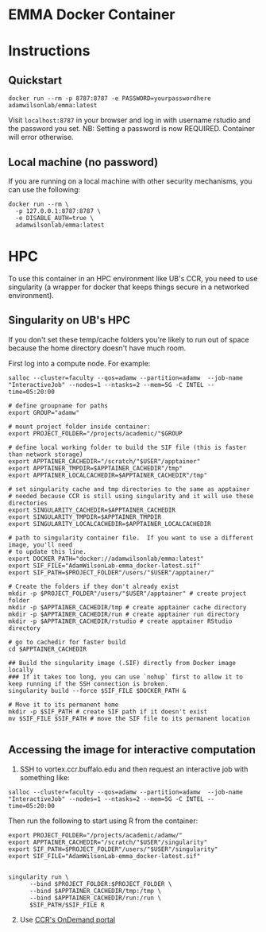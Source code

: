 # EMMA Docker Container



# Instructions


## Quickstart
```
docker run --rm -p 8787:8787 -e PASSWORD=yourpasswordhere adamwilsonlab/emma:latest
```

Visit `localhost:8787` in your browser and log in with username rstudio and the password you set. NB: Setting a password is now REQUIRED. Container will error otherwise.


## Local machine (no password)

If you are running on a local machine with other security mechanisms, you can use the following:

```
docker run --rm \
  -p 127.0.0.1:8787:8787 \
  -e DISABLE_AUTH=true \
  adamwilsonlab/emma:latest
```

# HPC
To use this container in an HPC environment like UB's CCR, you need to use singularity (a wrapper for docker that keeps things secure in a networked environment).

## Singularity on UB's HPC


If you don't set these temp/cache folders you're likely to run out of space because the home directory doesn't have much room.

First log into a compute node.  For example:

```
salloc --cluster=faculty --qos=adamw --partition=adamw  --job-name "InteractiveJob" --nodes=1 --ntasks=2 --mem=5G -C INTEL --time=05:20:00
```

```
# define groupname for paths
export GROUP="adamw"

# mount project folder inside container:
export PROJECT_FOLDER="/projects/academic/"$GROUP

# define local working folder to build the SIF file (this is faster than network storage)
export APPTAINER_CACHEDIR="/scratch/"$USER"/apptainer"
export APPTAINER_TMPDIR=$APPTAINER_CACHEDIR"/tmp"
export APPTAINER_LOCALCACHEDIR=$APPTAINER_CACHEDIR"/tmp"

# set singularity cache and tmp directories to the same as apptainer
# needed because CCR is still using singularity and it will use these directories
export SINGULARITY_CACHEDIR=$APPTAINER_CACHEDIR
export SINGULARITY_TMPDIR=$APPTAINER_TMPDIR
export SINGULARITY_LOCALCACHEDIR=$APPTAINER_LOCALCACHEDIR

# path to singularity container file.  If you want to use a different image, you'll need
# to update this line.
export DOCKER_PATH="docker://adamwilsonlab/emma:latest"
export SIF_FILE="AdamWilsonLab-emma_docker-latest.sif"
export SIF_PATH=$PROJECT_FOLDER"/users/"$USER"/apptainer/"

# Create the folders if they don't already exist
mkdir -p $PROJECT_FOLDER"/users/"$USER"/apptainer" # create project folder
mkdir -p $APPTAINER_CACHEDIR/tmp # create apptainer cache directory
mkdir -p $APPTAINER_CACHEDIR/run # create apptainer run directory
mkdir -p $APPTAINER_CACHEDIR/rstudio # create apptainer RStudio directory

# go to cachedir for faster build
cd $APPTAINER_CACHEDIR

## Build the singularity image (.SIF) directly from Docker image locally
### If it takes too long, you can use `nohup` first to allow it to keep running if the SSH connection is broken.
singularity build --force $SIF_FILE $DOCKER_PATH &

# Move it to its permanent home
mkdir -p $SIF_PATH # create SIF path if it doesn't exist
mv $SIF_FILE $SIF_PATH # move the SIF file to its permanent location


```


## Accessing the image for interactive computation

1. SSH to vortex.ccr.buffalo.edu and then request an interactive job with something like: 

```
salloc --cluster=faculty --qos=adamw --partition=adamw  --job-name "InteractiveJob" --nodes=1 --ntasks=2 --mem=5G -C INTEL --time=05:20:00
```

Then run the following to start using R from the container:

```
export PROJECT_FOLDER="/projects/academic/adamw/"
export APPTAINER_CACHEDIR="/scratch/"$USER"/singularity"
export SIF_PATH=$PROJECT_FOLDER"/users/"$USER"/singularity"
export SIF_FILE="AdamWilsonLab-emma_docker-latest.sif"


singularity run \
      --bind $PROJECT_FOLDER:$PROJECT_FOLDER \
      --bind $APPTAINER_CACHEDIR/tmp:/tmp \
      --bind $APPTAINER_CACHEDIR/run:/run \
      $SIF_PATH/$SIF_FILE R
```

2. Use [CCR's OnDemand portal](https://ondemand.ccr.buffalo.edu/pun/sys/dashboard/)
